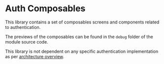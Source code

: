 # Auth Composables

This library contains a set of composables screens and components related to authentication.

The previews of the composables can be found in the `debug` folder of the module source code.

This library is not dependent on any specific authentication implementation as
per [architecture overview](auth-overview.md#architecture-overview).
